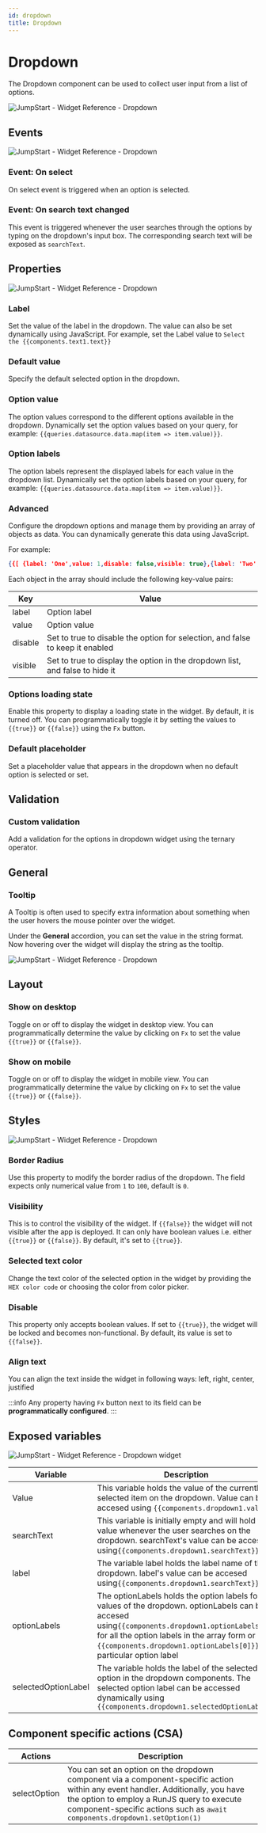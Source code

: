 ```yaml
---
id: dropdown
title: Dropdown
---
```

# Dropdown

The Dropdown component can be used to collect user input from a list of options.

<div style={{textAlign: 'center'}}>

<img className="screenshot-full" src="/img/widgets/dropdown/drop2.gif" alt="JumpStart - Widget Reference - Dropdown" />

</div>

## Events

<div style={{textAlign: 'center'}}>

<img className="screenshot-full" src="/img/widgets/dropdown/event.png" alt="JumpStart - Widget Reference - Dropdown" />

</div>

### Event: On select

On select event is triggered when an option is selected.

### Event: On search text changed

This event is triggered whenever the user searches through the options by typing on the dropdown's input box. The corresponding search text will be exposed as `searchText`.

## Properties

<div style={{textAlign: 'center'}}>

<img className="screenshot-full" src="/img/widgets/dropdown/prop.png" alt="JumpStart - Widget Reference - Dropdown" />

</div>

### Label

Set the value of the label in the dropdown. The value can also be set dynamically using JavaScript. For example, set the Label value to `Select the {{components.text1.text}}`

### Default value

Specify the default selected option in the dropdown.

### Option value

The option values correspond to the different options available in the dropdown. Dynamically set the option values based on your query, for example: `{{queries.datasource.data.map(item => item.value)}}`.

### Option labels

The option labels represent the displayed labels for each value in the dropdown list. Dynamically set the option labels based on your query, for example: `{{queries.datasource.data.map(item => item.value)}}`.

### Advanced

Configure the dropdown options and manage them by providing an array of objects as data. You can dynamically generate this data using JavaScript. 

For example:
```json
{{[	{label: 'One',value: 1,disable: false,visible: true},{label: 'Two',value: 2,disable: false,visible: true},{label: 'Three',value: 3,disable: false,visible: true}	]}}
```
Each object in the array should include the following key-value pairs:

| Key | Value |
| --- | ----- |
| label | Option label |
| value | Option value |
| disable | Set to true to disable the option for selection, and false to keep it enabled |
| visible | Set to true to display the option in the dropdown list, and false to hide it |

### Options loading state

Enable this property to display a loading state in the widget. By default, it is turned off. You can programmatically toggle it by setting the values to `{{true}}` or `{{false}}` using the `Fx` button.

### Default placeholder

Set a placeholder value that appears in the dropdown when no default option is selected or set.

## Validation

### Custom validation

Add a validation for the options in dropdown widget using the ternary operator.

## General
### Tooltip

A Tooltip is often used to specify extra information about something when the user hovers the mouse pointer over the widget.

Under the <b>General</b> accordion, you can set the value in the string format. Now hovering over the widget will display the string as the tooltip.

<div style={{textAlign: 'center'}}>

<img className="screenshot-full" src="/img/tooltip.png" alt="JumpStart - Widget Reference - Dropdown" />

</div>

## Layout

### Show on desktop

Toggle on or off to display the widget in desktop view. You can programmatically determine the value by clicking on `Fx` to set the value `{{true}}` or `{{false}}`.
### Show on mobile

Toggle on or off to display the widget in mobile view. You can programmatically determine the value by clicking on `Fx` to set the value `{{true}}` or `{{false}}`.

## Styles

<div style={{textAlign: 'center'}}>

<img className="screenshot-full" src="/img/widgets/dropdown/style.png" alt="JumpStart - Widget Reference - Dropdown" />

</div>

### Border Radius

Use this property to modify the border radius of the dropdown. The field expects only numerical value from `1` to `100`, default is `0`.

### Visibility

This is to control the visibility of the widget. If `{{false}}` the widget will not visible after the app is deployed. It can only have boolean values i.e. either `{{true}}` or `{{false}}`. By default, it's set to `{{true}}`.

### Selected text color

Change the text color of the selected option in the widget by providing the `HEX color code` or choosing the color from color picker.

### Disable

This property only accepts boolean values. If set to `{{true}}`, the widget will be locked and becomes non-functional. By default, its value is set to `{{false}}`.

### Align text

You can align the text inside the widget in following ways: left, right, center, justified 

:::info
Any property having `Fx` button next to its field can be **programmatically configured**.
:::

## Exposed variables

<div style={{textAlign: 'center'}}>

<img className="screenshot-full" src="/img/widgets/dropdown/variables.png" alt="JumpStart - Widget Reference - Dropdown widget" />

</div>

| Variable | Description |
| -------- | ----------- |
| Value | This variable holds the value of the currently selected item on the dropdown. Value can be accesed using `{{components.dropdown1.value}}` |
| searchText | This variable is initially empty and will hold the value whenever the user searches on the dropdown. searchText's value can be accesed using`{{components.dropdown1.searchText}}` |
| label | The variable label holds the label name of the dropdown. label's value can be accesed using`{{components.dropdown1.searchText}}` |
| optionLabels | The optionLabels holds the option labels for the values of the dropdown. optionLabels can be accesed using`{{components.dropdown1.optionLabels}}` for all the option labels in the array form or `{{components.dropdown1.optionLabels[0]}}` for particular option label |
| selectedOptionLabel | The variable holds the label of the selected option in the dropdown components. The selected option label can be accessed dynamically using `{{components.dropdown1.selectedOptionLabel}}` |

## Component specific actions (CSA)

| Actions | Description |
| -------- | ----------- |
| selectOption | You can set an option on the dropdown component via a component-specific action within any event handler. Additionally, you have the option to employ a RunJS query to execute component-specific actions such as `await components.dropdown1.setOption(1)` |